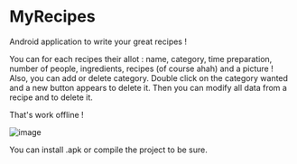 # MyRecipes
Android application to write your great recipes !

You can for each recipes their allot : name, category, time preparation, number of people, ingredients, recipes (of course ahah) and a picture !
Also, you can add or delete category. Double click on the category wanted and a new button appears to delete it. 
Then you can modify all data from a recipe and to delete it.

That's work offline !

![image](https://user-images.githubusercontent.com/109032171/212935672-e6ea71eb-efed-4dc3-9304-cceecf8a9f8a.png)

You can install .apk or compile the project to be sure.
